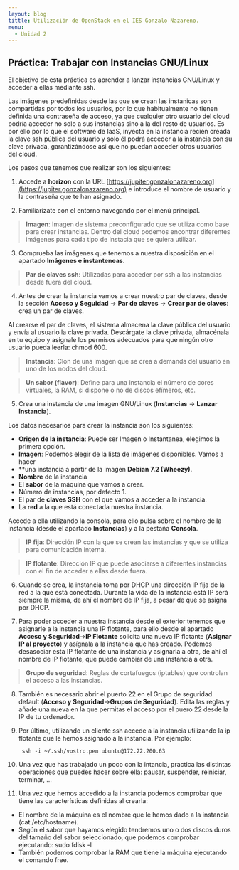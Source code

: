 ```yaml
---
layout: blog
tittle: Utilización de OpenStack en el IES Gonzalo Nazareno.  
menu:
  - Unidad 2
---
```

## Práctica: Trabajar con Instancias GNU/Linux

El objetivo de esta práctica es aprender a lanzar instancias GNU/Linux y acceder
a ellas mediante ssh.

Las imágenes predefinidas desde las que se crean las instanicas son compartidas
por todos los usuarios, por lo que habitualmente no tienen definida una
contraseña de acceso, ya que cualquier otro usuario del cloud podría acceder no
solo a sus instancias sino a la del resto de usuarios. Es por ello por lo que el
software de IaaS, inyecta en la instancia recién creada la clave ssh pública del
usuario y solo él podrá acceder a la instancia con su clave privada,
garantizándose así que no puedan acceder otros usuarios del cloud.

Los pasos que tenemos que realizar son los siguientes:

1. Accede a **horizon** con la URL
[https://jupiter.gonzalonazareno.org](https://jupiter.gonzalonazareno.org) e
introduce el nombre de usuario y la contraseña que te han asignado.

2. Familiarízate con el entorno navegando por el menú principal.

> **Imagen**: Imagen de sistema preconfigurado que se utiliza como base para
    crear instancias. Dentro del cloud podemos encontrar diferentes imágenes
    para cada tipo de instacia que se quiera utilizar.

3. Comprueba las imágenes que tenemos a nuestra disposición en el apartado
**Imágenes e instanteneas**.

> **Par de claves ssh**: Utilizadas para acceder por ssh a las instancias desde
    fuera del cloud.

4. Antes de crear la instancia vamos a crear nuestro par de claves, desde la
sección **Acceso y Seguidad** -> **Par de claves** -> **Crear par de claves**:
crea un par de claves.

Al crearse el par de claves, el sistema almacena la clave pública del usuario y
envía al usuario la clave privada. Descárgate la clave privada, almacénala en tu
equipo y asígnale los permisos adecuados para que ningún otro usuario pueda
leerla: chmod 600.

> **Instancia**: Clon de una imagen que se crea a demanda del usuario en uno de
    los nodos del cloud.

> **Un sabor (flavor)**: Define para una instancia el número de cores virtuales,
    la RAM, si dispone o no de discos efímeros, etc. 

5. Crea una instancia de una imagen GNU/Linux (**Instancias** -> **Lanzar
Instancia**).

Los datos necesarios para crear la instancia son los siguientes:

* **Origen de la instancia**: Puede ser Imagen o Instantanea, elegimos la primera opción.
* **Imagen**: Podemos elegir de la lista de imágenes disponibles. Vamos a hacer
* **una instancia a partir de la imagen **Debian 7.2 (Wheezy)**.
* **Nombre** de la instancia
* El **sabor** de la máquina que vamos a crear.
* Número de instancias, por defecto 1.
* El par de **claves SSH** con el que vamos a acceder a la instancia.
* La **red** a la que está conectada nuestra instancia.

Accede a ella utilizando la consola, para ello pulsa sobre el nombre de la
instancia (desde el apartado **Instancias**) y a la pestaña **Consola**.

> **IP fija**: Dirección IP con la que se crean las instancias y que se utiliza
    para comunicación interna.

> **IP flotante**: Dirección IP que puede asociarse a diferentes instancias con
    el fin de acceder a ellas desde fuera.

6. Cuando se crea, la instancia toma por DHCP una dirección IP fija de la
red a la que está conectada. Durante la vida de la instancia está IP será
siempre la misma, de ahí el nombre de IP fija, a pesar de que se asigna por
DHCP.

7.  Para poder acceder a nuestra instancia desde el exterior tenemos que
asignarle a la instancia una IP flotante, para ello desde el apartado **Acceso y
Seguridad**->**IP Flotante** solicita una nueva IP flotante (**Asignar IP al
proyecto**) y asígnala a la instancia que has creado. Podemos desasociar esta IP
flotante de una instancia y asignarla a otra, de ahí el nombre de IP flotante,
que puede cambiar de una instancia a otra.

> **Grupo de seguridad**: Reglas de cortafuegos (iptables) que controlan el
    acceso a las instancias.

8. También es necesario abrir el puerto 22 en el Grupo de seguridad default
(**Acceso y Seguridad**->**Grupos de Seguridad**). Edita las reglas y añade una
nueva en la que permitas el acceso por el puero 22 desde la IP de tu ordenador.

9. Por último, utilizando un cliente ssh accede a la instancia utilizando la ip
flotante que le hemos asignado a la instancia. Por ejemplo: 

        ssh -i ~/.ssh/vostro.pem ubuntu@172.22.200.63

10. Una vez que has trabajado un poco con la intancia, practica las distintas
operaciones que puedes hacer sobre ella: pausar, suspender, reiniciar, terminar,
...

11. Una vez que hemos accedido a la instancia podemos comprobar que tiene las
características definidas al crearla:

* El nombre de la máquina es el nombre que le hemos dado a la instancia (cat
 /etc/hostname).
* Según el sabor que hayamos elegido tendremos uno o dos discos duros del tamaño
 del sabor seleccionado, que podemos comprobar ejecutando: sudo fdisk -l
* También podemos comprobar la RAM que tiene la máquina ejecutando el comando
 free.
